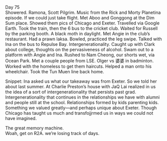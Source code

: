 Day 75  
Showered. Ramona, Scott Pilgrim. Music from the Rick and Morty Planetina episode. If we could just take flight. Met Aboo and Gonggong at the Dim Sum place. Showed them pics of Chicago and Exeter. Travelled via Google Earth. Took the train, then the 6 bus to the cricket club. Waited for Russell by the parking booth. A black moth in daylight. Met Angie in the club’s restaurant. Had a prawn laksa. Bowled, practiced the leg swipe. Talked with Ina on the bus to Repulse Bay. Intergenerationality. Caught up with Clark about college, thoughts on the pervasiveness of alcohol. Swam out to a platform with Angie and Ina. Rushed to Nam Cheong, our shorts wet, via Ocean Park. Met a couple people from LSE. Olger vs 婆婆 in badminton. Worked with the homeless to get them haircuts. Helped a man onto his wheelchair. Took the Tun Muen line back home. 

Snippet: Ina asked us what our takeaway was from Exeter. So we told her about last summer. At Charlie Preston’s house with JaQ Lai realized in us the idea of a sort of intergenerationality that persists past grad. Intergenerationality that continues in the relationships we have with alumni and people still at the school. Relationships formed by kids parenting kids. Something we valued greatly—and perhaps unique about Exeter. Though Chicago has taught us much and transfojjrmed us in ways we could not have imagined. 

The great memory machine.   
Woah, get on R2A. we’re losing track of days.